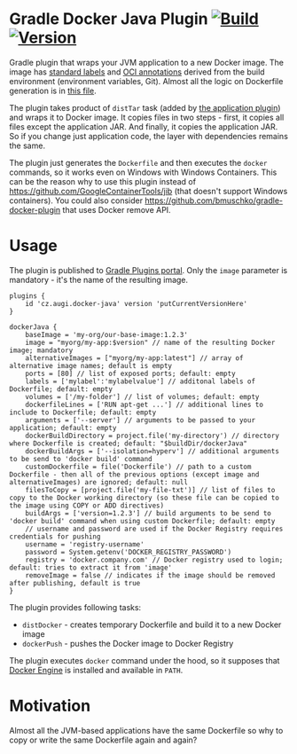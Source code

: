 # Gradle Docker Java Plugin [![Build](https://github.com/augi/gradle-docker-java/actions/workflows/build.yml/badge.svg)](https://github.com/augi/gradle-docker-java/actions/workflows/build.yml) [![Version](https://badgen.net/maven/v/maven-central/cz.augi/gradle-docker-java)](https://repo1.maven.org/maven2/cz/augi/gradle-docker-java/)

Gradle plugin that wraps your JVM application to a new Docker image.
 The image has [standard labels](http://label-schema.org/rc1/) and [OCI annotations](https://github.com/opencontainers/image-spec/blob/main/annotations.md) derived from the build environment (environment variables, Git).
 Almost all the logic on Dockerfile generation is in [this file](src/main/groovy/cz/augi/gradle/dockerjava/DistDockerTask.groovy).

The plugin takes product of `distTar` task (added by [the application plugin](https://docs.gradle.org/current/userguide/application_plugin.html)) and wraps it to Docker image.
 It copies files in two steps - first, it copies all files except the application JAR. And finally, it copies the application JAR. So if you change just application code, the layer with dependencies remains the same.

The plugin just generates the `Dockerfile` and then executes the `docker` commands, so it works even on Windows with Windows Containers. This can be the reason why to use this plugin instead of https://github.com/GoogleContainerTools/jib (that doesn't support Windows containers). You could also consider https://github.com/bmuschko/gradle-docker-plugin that uses Docker remove API.

Usage
=====
The plugin is published to [Gradle Plugins portal](https://plugins.gradle.org/plugin/cz.augi.docker-java). Only the `image` parameter is mandatory - it's the name of the resulting image.

	plugins {
        id 'cz.augi.docker-java' version 'putCurrentVersionHere'
    }
	
	dockerJava {
        baseImage = 'my-org/our-base-image:1.2.3'
        image = "myorg/my-app:$version" // name of the resulting Docker image; mandatory
        alternativeImages = ["myorg/my-app:latest"] // array of alternative image names; default is empty
        ports = [80] // list of exposed ports; default: empty
        labels = ['mylabel':'mylabelvalue'] // additonal labels of Dockerfile; default: empty
        volumes = ['/my-folder'] // list of volumes; default: empty
        dockerfileLines = ['RUN apt-get ...'] // additional lines to include to Dockerfile; default: empty
        arguments = ['--server'] // arguments to be passed to your application; default: empty
        dockerBuildDirectory = project.file('my-directory') // directory where Dockerfile is created; default: "$buildDir/dockerJava"
        dockerBuildArgs = ['--isolation=hyperv'] // additional arguments to be send to 'docker build' command
        customDockerfile = file('Dockerfile') // path to a custom Dockerfile - then all of the previous options (except image and alternativeImages) are ignored; default: null
        filesToCopy = [project.file('my-file-txt')] // list of files to copy to the Docker working directory (so these file can be copied to the image using COPY or ADD directives)
        buildArgs = ['version=1.2.3'] // build arguments to be send to 'docker build' command when using custom Dockerfile; default: empty
        // username and password are used if the Docker Registry requires credentials for pushing
        username = 'registry-username'
        password = System.getenv('DOCKER_REGISTRY_PASSWORD')
        registry = 'docker.company.com' // Docker registry used to login; default: tries to extract it from 'image'
        removeImage = false // indicates if the image should be removed after publishing, default is true        
	}

The plugin provides following tasks:
 * `distDocker` - creates temporary Dockerfile and build it to a new Docker image
 * `dockerPush` - pushes the Docker image to Docker Registry

The plugin executes `docker` command under the hood, so it supposes that [Docker Engine](https://www.docker.com/docker-engine) is installed and available in `PATH`.

Motivation
==========
Almost all the JVM-based applications have the same Dockerfile so why to copy or write the same Dockerfile again and again?
